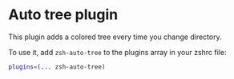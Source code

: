 # Auto tree plugin

This plugin adds a colored tree every time you change directory.

To use it, add `zsh-auto-tree` to the plugins array in your zshrc file:

```zsh
plugins=(... zsh-auto-tree)
```